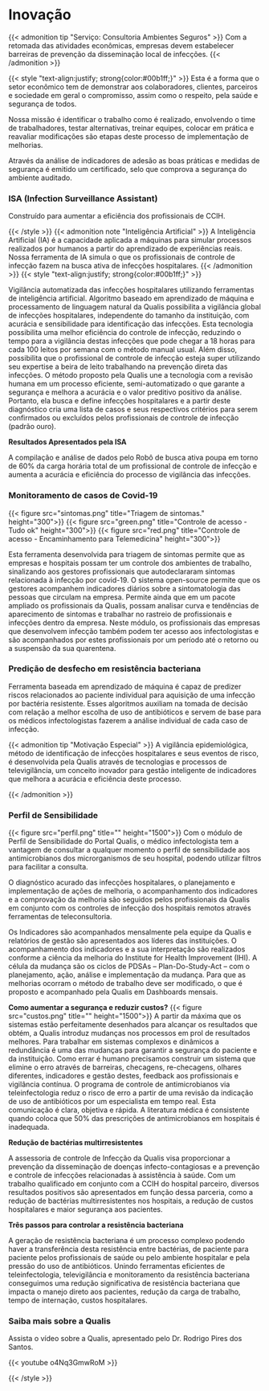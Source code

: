 # Inovação






{{< admonition tip "Serviço: Consultoria Ambientes Seguros" >}}
Com a retomada das atividades econômicas, empresas devem estabelecer barreiras de prevenção da disseminação local de infecções. 
{{< /admonition >}}

{{< style "text-align:justify; strong{color:#00b1ff;}" >}}
Esta é a forma que o setor econômico tem de demonstrar aos colaboradores, clientes, parceiros e sociedade em geral o compromisso, assim como o respeito, pela saúde e segurança de todos. 

Nossa missão é identificar o trabalho como é realizado, envolvendo o time de trabalhadores, testar alternativas, treinar equipes, colocar em prática e reavaliar modificações são etapas deste processo de implementação de melhorias. 

Através da análise de indicadores de adesão as boas práticas e medidas de segurança é emitido um certificado, selo que comprova a segurança do ambiente auditado. 
 

<!--more-->







### ISA (Infection Surveillance Assistant)

Construído para aumentar a eficiência dos profissionais de CCIH.

{{< /style >}} 
{{< admonition note "Inteligência Artificial" >}}
A Inteligência Artificial (IA) é a capacidade aplicada a máquinas para simular processos realizados por humanos a partir do aprendizado de experiências reais. Nossa ferramenta de IA simula o que os profissionais de controle de infecção fazem na busca ativa de infecções hospitalares.
{{< /admonition >}}
{{< style "text-align:justify; strong{color:#00b1ff;}" >}}

Vigilância automatizada das infecções hospitalares utilizando ferramentas de inteligência artificial. Algoritmo baseado em aprendizado de máquina e processamento de linguagem natural da Qualis possibilita a vigilância global de infecções hospitalares, independente do tamanho da instituição, com acurácia e sensibilidade para identificação das infecções. Esta tecnologia possibilita uma melhor eficiência do controle de infecção, reduzindo o tempo para a vigilância destas infecções que pode chegar a 18 horas para cada 100 leitos por semana com o método manual usual. Além disso, possibilita que o profissional de controle de infecção esteja super utilizando seu expertise a beira de leito trabalhando na prevenção direta das infecções. O método proposto pela Qualis une a tecnologia com a revisão humana em um processo eficiente, semi-automatizado o que garante a segurança e melhora a acurácia e o valor preditivo positivo da análise.
Portanto, ela busca e define infecções hospitalares e a partir deste diagnóstico cria uma lista de casos e seus respectivos critérios para serem confirmados ou excluídos pelos profissionais de controle de infecção (padrão ouro).

**Resultados Apresentados pela ISA**

A compilação e análise de dados pelo Robô de busca ativa poupa em torno de 60% da carga horária total de um profissional de controle de infecção e aumenta a acurácia e eficiência do processo de vigilância das infecções.

### Monitoramento de casos de Covid-19 


{{< figure src="sintomas.png" title="Triagem de sintomas." height="300">}}
{{< figure src="green.png" title="Controle de acesso - Tudo ok" height="300">}}
{{< figure src="red.png" title="Controle de acesso - Encaminhamento para Telemedicina" height="300">}}

Esta ferramenta desenvolvida para triagem de sintomas permite que as empresas e hospitais possam ter um controle dos ambientes de trabalho, sinalizando aos gestores profissionais que autodeclararam sintomas relacionada à infecção por covid-19. O sistema open-source permite que os gestores acompanhem indicadores diários sobre a sintomatologia das pessoas que circulam na empresa. Permite ainda que em um pacote ampliado os profissionais da Qualis, possam analisar curva e tendências de aparecimento de sintomas e trabalhar no rastreio de profissionais e infecções dentro da empresa. Neste módulo, os profissionais das empresas que desenvolvem infecção também podem ter acesso aos infectologistas e são acompanhados por estes profissionais por um período até o retorno ou a suspensão da sua quarentena. 

### Predição de desfecho em resistência bacteriana
Ferramenta baseada em aprendizado de máquina é capaz de predizer riscos relacionados ao paciente individual para aquisição de uma infecção por bactéria resistente. Esses algoritmos auxiliam na tomada de decisão com relação a melhor escolha de uso de antibióticos e servem de base para os médicos infectologistas fazerem a análise individual de cada caso de infecção.




{{< admonition tip "Motivação Especial" >}}
A vigilância epidemiológica, método de identificação de infecções hospitalares e seus eventos de risco, é desenvolvida pela Qualis através de tecnologias e processos de televigilância, um conceito inovador para gestão inteligente de indicadores que melhora a acurácia e eficiência deste processo.


{{< /admonition >}}

### Perfil de Sensibilidade
{{< figure src="perfil.png" title="" height="1500">}}
Com o módulo de Perfil de Sensibilidade do Portal Qualis, o médico infectologista tem a vantagem de consultar a qualquer momento o perfil de sensibilidade aos antimicrobianos dos microrganismos de seu hospital, podendo utilizar filtros para facilitar a consulta.

O diagnóstico acurado das infecções hospitalares, o planejamento e implementação de ações de melhoria, o acompanhamento dos indicadores e a comprovação da melhoria são seguidos pelos profissionais da Qualis em conjunto com os controles de infecção dos hospitais remotos através ferramentas de teleconsultoria.

Os Indicadores são acompanhados mensalmente pela equipe da Qualis e relatórios de gestão são apresentados aos líderes das instituições. O acompanhamento dos indicadores e a sua interpretação são realizados conforme a ciência da melhoria do Institute for Health Improvement (IHI). A célula da mudança são os ciclos de PDSAs – Plan-Do-Study-Act – com o planejamento, ação, análise e implementação da mudança. Para que as melhorias ocorram o método de trabalho deve ser modificado, o que é proposto e acompanhado pela Qualis em Dashboards mensais.

**Como aumentar a segurança e reduzir custos?**
{{< figure src="custos.png" title="" height="1500">}}
A partir da máxima que os sistemas estão perfeitamente desenhados para alcançar os resultados que obtém, a Qualis introduz mudanças nos processos em prol de resultados melhores. Para trabalhar em sistemas complexos e dinâmicos a redundância é uma das mudanças para garantir a segurança do paciente e da instituição. Como errar é humano precisamos construir um sistema que elimine o erro através de barreiras, checagens, re-checagens, olhares diferentes, indicadores e gestão destes, feedback aos profissionais e vigilância contínua. O programa de controle de antimicrobianos via teleinfectologia reduz o risco de erro a partir de uma revisão da indicação de uso de antibióticos por um especialista em tempo real. Esta comunicação é clara, objetiva e rápida. A literatura médica é consistente quando coloca que 50% das prescrições de antimicrobianos em hospitais é inadequada.


**Redução de bactérias multirresistentes**

A assessoria de controle de Infecção da Qualis visa proporcionar a prevenção da disseminação de doenças infecto-contagiosas e a prevenção e controle de infecções relacionadas à assistência à saúde. Com um trabalho qualificado em conjunto com a CCIH do hospital parceiro, diversos resultados positivos são apresentados em função dessa parceria, como a redução de bactérias multirresistentes nos hospitais, a redução de custos hospitalares e maior segurança aos pacientes.

**Três passos para controlar a resistência bacteriana**

A geração de resistência bacteriana é um processo complexo podendo haver a transferência desta resistência entre bactérias, de paciente para paciente pelos profissionais de saúde ou pelo ambiente hospitalar e pela pressão do uso de antibióticos. Unindo ferramentas eficientes de teleinfectologia, televigilância e monitoramento da resistência bacteriana conseguimos uma redução significativa de resistência bacteriana que impacta o manejo direto aos pacientes, redução da carga de trabalho, tempo de internação, custos hospitalares.





### Saiba mais sobre a Qualis

Assista o vídeo sobre a Qualis, apresentado pelo Dr. Rodrigo Pires dos Santos.

{{< youtube o4Nq3GmwRoM >}}

{{< /style >}} 
